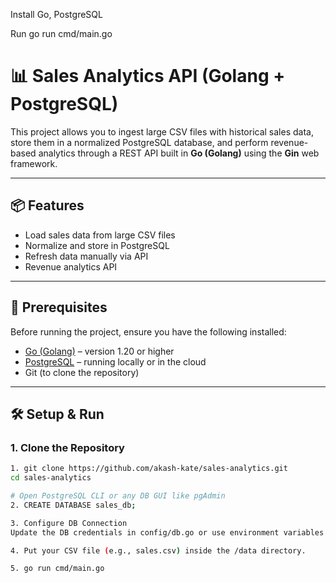 Install Go, PostgreSQL

Run go run cmd/main.go

# 📊 Sales Analytics API (Golang + PostgreSQL)

This project allows you to ingest large CSV files with historical sales data, store them in a normalized PostgreSQL database, and perform revenue-based analytics through a REST API built in **Go (Golang)** using the **Gin** web framework.

---

## 📦 Features

- Load sales data from large CSV files
- Normalize and store in PostgreSQL
- Refresh data manually via API
- Revenue analytics API

---

## 🧰 Prerequisites

Before running the project, ensure you have the following installed:

- [Go (Golang)](https://go.dev/dl) – version 1.20 or higher
- [PostgreSQL](https://www.postgresql.org/download/) – running locally or in the cloud
- Git (to clone the repository)

---

## 🛠️ Setup & Run

### 1. Clone the Repository

```bash
1. git clone https://github.com/akash-kate/sales-analytics.git
cd sales-analytics

# Open PostgreSQL CLI or any DB GUI like pgAdmin
2. CREATE DATABASE sales_db;

3. Configure DB Connection
Update the DB credentials in config/db.go or use environment variables if supported.

4. Put your CSV file (e.g., sales.csv) inside the /data directory.

5. go run cmd/main.go
